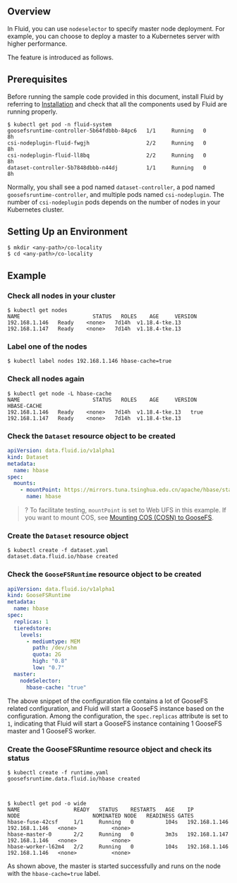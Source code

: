 ## Overview

In Fluid, you can use `nodeselector` to specify master node deployment. For example, you can choose to deploy a master to a Kubernetes server with higher performance.

The feature is introduced as follows.

## Prerequisites

Before running the sample code provided in this document, install Fluid by referring to [Installation](https://intl.cloud.tencent.com/document/product/436/42230) and check that all the components used by Fluid are running properly.

```shell
$ kubectl get pod -n fluid-system
goosefsruntime-controller-5b64fdbbb-84pc6   1/1     Running   0          8h
csi-nodeplugin-fluid-fwgjh                  2/2     Running   0          8h
csi-nodeplugin-fluid-ll8bq                  2/2     Running   0          8h
dataset-controller-5b7848dbbb-n44dj         1/1     Running   0          8h
```

Normally, you shall see a pod named `dataset-controller`, a pod named `goosefsruntime-controller`, and multiple pods named `csi-nodeplugin`. The number of `csi-nodeplugin` pods depends on the number of nodes in your Kubernetes cluster.

## Setting Up an Environment

```shell
$ mkdir <any-path>/co-locality
$ cd <any-path>/co-locality
```
## Example

### Check all nodes in your cluster
```shell
$ kubectl get nodes
NAME                       STATUS   ROLES    AGE     VERSION
192.168.1.146   Ready    <none>   7d14h  v1.18.4-tke.13
192.168.1.147   Ready    <none>   7d14h  v1.18.4-tke.13
```

### Label one of the nodes

```shell
$ kubectl label nodes 192.168.1.146 hbase-cache=true
```

### Check all nodes again

```shell
$ kubectl get node -L hbase-cache
NAME                       STATUS   ROLES    AGE     VERSION            HBASE-CACHE
192.168.1.146   Ready    <none>   7d14h  v1.18.4-tke.13   true
192.168.1.147   Ready    <none>   7d14h  v1.18.4-tke.13
```

### Check the `Dataset` resource object to be created
```yaml
apiVersion: data.fluid.io/v1alpha1
kind: Dataset
metadata:
  name: hbase
spec:
  mounts:
    - mountPoint: https://mirrors.tuna.tsinghua.edu.cn/apache/hbase/stable/
      name: hbase
```

>? To facilitate testing, `mountPoint` is set to Web UFS in this example. If you want to mount COS, see [Mounting COS (COSN) to GooseFS](https://intl.cloud.tencent.com/document/product/436/41024).
>

### Create the `Dataset` resource object

```shell
$ kubectl create -f dataset.yaml
dataset.data.fluid.io/hbase created
```

### Check the `GooseFSRuntime` resource object to be created
```yaml
apiVersion: data.fluid.io/v1alpha1
kind: GooseFSRuntime
metadata:
  name: hbase
spec:
  replicas: 1
  tieredstore:
    levels:
      - mediumtype: MEM
        path: /dev/shm
        quota: 2G
        high: "0.8"
        low: "0.7"
  master:
    nodeSelector:
      hbase-cache: "true"
```
The above snippet of the configuration file contains a lot of GooseFS related configuration, and Fluid will start a GooseFS instance based on the configuration. Among the configuration, the `spec.replicas` attribute is set to `1`, indicating that Fluid will start a GooseFS instance containing 1 GooseFS master and 1 GooseFS worker.

### Create the GooseFSRuntime resource object and check its status

```shell
$ kubectl create -f runtime.yaml
goosefsruntime.data.fluid.io/hbase created



$ kubectl get pod -o wide
NAME                 READY   STATUS    RESTARTS   AGE    IP              NODE                       NOMINATED NODE   READINESS GATES
hbase-fuse-42csf     1/1     Running   0          104s   192.168.1.146   192.168.1.146   <none>           <none>
hbase-master-0       2/2     Running   0          3m3s   192.168.1.147   192.168.1.146   <none>           <none>
hbase-worker-l62m4   2/2     Running   0          104s   192.168.1.146   192.168.1.146   <none>           <none>
```

As shown above, the master is started successfully and runs on the node with the `hbase-cache=true` label.
